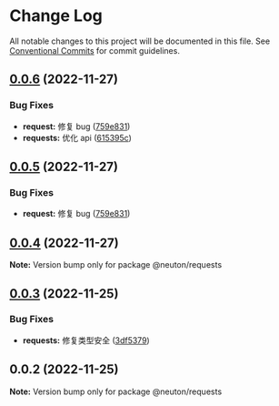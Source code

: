 # Change Log

All notable changes to this project will be documented in this file.
See [Conventional Commits](https://conventionalcommits.org) for commit guidelines.

## [0.0.6](https://gitee.com/ningdongyiliao/neuton-toolkit/compare/@neuton/requests@0.0.4...@neuton/requests@0.0.6) (2022-11-27)

### Bug Fixes

- **request:** 修复 bug ([759e831](https://gitee.com/ningdongyiliao/neuton-toolkit/commits/759e8310020cebcd83eb6acf6139fbe099ed06c8))
- **requests:** 优化 api ([615395c](https://gitee.com/ningdongyiliao/neuton-toolkit/commits/615395c44696ea69c9dca589476161d03bfbed55))

## [0.0.5](https://gitee.com/ningdongyiliao/neuton-toolkit/compare/@neuton/requests@0.0.4...@neuton/requests@0.0.5) (2022-11-27)

### Bug Fixes

- **request:** 修复 bug ([759e831](https://gitee.com/ningdongyiliao/neuton-toolkit/commits/759e8310020cebcd83eb6acf6139fbe099ed06c8))

## [0.0.4](https://gitee.com/ningdongyiliao/neuton-toolkit/compare/@neuton/requests@0.0.3...@neuton/requests@0.0.4) (2022-11-27)

**Note:** Version bump only for package @neuton/requests

## [0.0.3](https://gitee.com/ningdongyiliao/neuton-toolkit/compare/@neuton/requests@0.0.2...@neuton/requests@0.0.3) (2022-11-25)

### Bug Fixes

- **requests:** 修复类型安全 ([3df5379](https://gitee.com/ningdongyiliao/neuton-toolkit/commits/3df5379bae65f11d065fa7691b39d5d8e772308f))

## 0.0.2 (2022-11-25)

**Note:** Version bump only for package @neuton/requests
